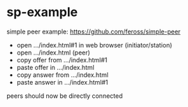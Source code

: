 # sp-example
simple peer example: https://github.com/feross/simple-peer

* open .../index.html#1 in web browser (initiator/station)
* open .../index.html (peer)
* copy offer from .../index.html#1
* paste offer in .../index.html
* copy answer from .../index.html
* paste answer in .../index.html#1


peers should now be directly connected
